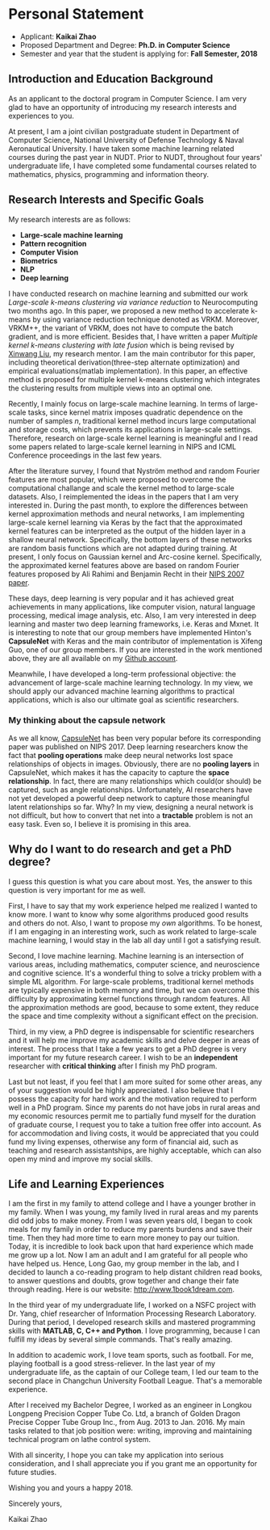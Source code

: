 # Personal Statement

* Applicant: **Kaikai Zhao**
* Proposed Department and Degree: **Ph.D. in Computer Science**
* Semester and year that the student is applying for: **Fall Semester, 2018**

## Introduction and Education Background

As an applicant to the doctoral program in Computer Science. I am very glad to have an opportunity of introducing my research interests and experiences to you.

At present, I am a joint civilian postgraduate student in Department of Computer Science, National University of Defense Technology & Naval Aeronautical University. I have taken some machine learning related courses during the past year in NUDT. Prior to NUDT,  throughout four years' undergraduate life, I have completed some fundamental courses related to mathematics, physics, programming and information theory.

## Research Interests and Specific Goals

My research interests are as follows:

*  **Large-scale machine learning**
*  **Pattern recognition**
*  **Computer Vision**
*  **Biometrics**
*  **NLP**
*  **Deep learning**

I have conducted research on machine learning and submitted our work *Large-scale k-means clustering via variance reduction* to Neurocomputing two months ago. In this paper, we proposed a new method to accelerate k-means by using variance reduction technique denoted as VRKM. Moreover, VRKM++, the variant of VRKM, does not have to compute the batch gradient, and is more efficient. Besides that, I have written a paper *Multiple kernel k-means clustering with late fusion* which is being revised by [Xinwang Liu](http://www.escience.cn/people/liuxinwang), my research mentor. I am the main contributor for this paper, including theoretical derivation(three-step alternate optimization) and empirical evaluations(matlab implementation). In this paper, an effective method is proposed for multiple kernel k-means clustering which integrates the clustering results from multiple views into an optimal one.


Recently, I mainly focus on large-scale machine learning. In terms of large-scale tasks, since kernel matrix imposes quadratic dependence on the number of samples *n*, traditional kernel method incurs large computational and storage costs, which prevents its applications in large-scale settings. Therefore, research on large-scale kernel learning is meaningful and I read some papers related to large-scale kernel learning in NIPS and ICML Conference proceedings in the last few years.

After the literature survey, I found that Nyström method and random Fourier features are most popular, which were proposed to overcome the computational challange and scale the kernel method to large-scale datasets. Also, I reimplemented the ideas in the papers that I am very interested in. During the past month, to explore the differences between kernel approximation methods and neural networks, I am implementing large-scale kernel learning via Keras by the fact that the approximated kernel features can be interpreted as the output of the hidden layer in a shallow neural network. Specifically, the bottom layers of these networks are random basis functions which are not adapted during training. At present, I only focus on Gaussian kernel and Arc-cosine kernel. Specifically, the approximated kernel features above are based on random Fourier features proposed by Ali Rahimi and Benjamin Recht in their [NIPS 2007 paper](http://papers.nips.cc/paper/3182-random-features-for-large-scale-kernel-machines.pdf).

These days, deep learning is very popular and it has achieved great achievements in many applications, like computer vision, natural language processing, medical image analysis, etc. Also, I am very interested in deep learning and master two deep learning frameworks, i.e. Keras and Mxnet. It is interesting to note that our group members have implemented Hinton's **CapsuleNet** with Keras and the main contributor of implementation is Xifeng Guo, one of our group members. If you are interested in the work mentioned above, they are all available on my [Github account](https://github.com/KaikaiZhao).

Meanwhile, I have developed a long-term professional objective: the advancement of large-scale machine learning technology. In my view, we should apply our advanced machine learning algorithms to practical applications, which is also our ultimate goal as scientific researchers.

### My thinking about the capsule network

As we all know, [CapsuleNet](http://papers.nips.cc/paper/6975-dynamic-routing-between-capsules) has been very popular before its corresponding paper was published on NIPS 2017. Deep learning researchers know the fact that **pooling operations** make deep neural networks lost space relationships of objects in images. Obviously, there are no **pooling layers** in CapsuleNet, which makes it has the capacity to capture the **space relationship**. In fact, there are many relationships which could(or should) be captured, such as angle relationships. Unfortunately, AI researchers have not yet developed a powerful deep network to capture those meaningful latent relationships so far. Why? In my view, designing a neural network is not difficult, but how to convert that net into a **tractable** problem is not an easy task. Even so, I believe it is promising in this area.

## Why do I want to do research and get a PhD degree?

I guess this question is what you care about most. Yes, the answer to this question is very important for me as well.

First, I have to say that my work experience helped me realized I wanted to know more. I want to know why some algorithms produced good results and others do not. Also, I want to propose my *own* algorithms. To be honest, if I am engaging in an interesting work, such as work related to large-scale machine learning, I would stay in the lab all day until I got a satisfying result.

Second, I love machine learning. Machine learning is an intersection of various areas, including mathematics, computer science, and neuroscience and cognitive science. It's a wonderful thing to solve a tricky problem with a simple ML algorithm. For large-scale problems, traditional kernel methods are typically expensive in both memory and time, but we can overcome this difficulty by approximating kernel functions through random features. All the approximation methods are good, because to some extent, they reduce the space and time complexity without a significant effect on the precision.

Third, in my view, a PhD degree is indispensable for scientific researchers and it will help me improve my academic skills and delve deeper in areas of interest. The process that I take a few years to get a PhD degree is very important for my future research career. I wish to be an **independent** researcher with **critical thinking** after I finish my PhD program.

Last but not least, if you feel that I am more suited for some other areas, any of your suggestion would be highly appreciated. I also believe that I possess the capacity for hard work and the motivation required to perform well in a PhD program. Since my parents do not have jobs in rural areas and my economic resources permit me to partially fund myself for the duration of graduate course, I request you to take a tuition free offer into account. As for accommodation and living costs, it would be appreciated that you could fund my living expenses, otherwise any form of financial aid, such as teaching and research assistantships, are highly acceptable, which can also open my mind and improve my social skills.

## Life and Learning Experiences

I am the first in my family to attend college and I have a younger brother in my family. When I was young, my family lived in rural areas and my parents did odd jobs to make money. From I was seven years old, I began to cook meals for my family in order to reduce my parents burdens and save their time. Then they had more time to earn more money to pay our tuition. Today, it is incredible to look back upon that hard experience which made me grow up a lot. Now I am an adult and I am grateful for all people who have helped us. Hence, Long Gao, my group member in the lab, and I decided to launch a co-reading program to help distant children read books, to answer questions and doubts, grow together and change their fate through reading. Here is our website: http://www.1book1dream.com.

In the third year of my undergraduate life, I worked on a NSFC project with Dr. Yang, chief researcher of Information Processing Research Laboratory. During that period, I developed research skills and mastered programming skills with **MATLAB, C, C++ and Python**. I love programming, because I can fulfill my ideas by several simple commands. That's really amazing.

In addition to academic work, I love team sports, such as football. For me, playing football is a good stress-reliever. In the last year of my undergraduate life, as the captain of our College team, I led our team to the second place in  Changchun University Football League. That's a memorable experience.

After I received my Bachelor Degree, I worked as an engineer in Longkou Longpeng Precision Copper Tube Co. Ltd, a branch of Golden Dragon Precise Copper Tube Group Inc., from Aug. 2013 to Jan. 2016. My main tasks related to that job position were: writing, improving and maintaining technical program on lathe control system.

With all sincerity, I hope you can take my application into serious consideration, and I shall appreciate you if you grant me an opportunity for future studies.

Wishing you and yours a happy 2018.

Sincerely yours,

Kaikai Zhao
